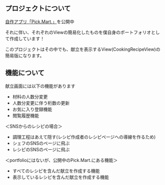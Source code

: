 <div id="top"></div>


## プロジェクトについて
<p><a href="https://apps.apple.com/jp/app/pick-mart/id6474895773">自作アプリ「Pick.Mart.」</a>を公開中</p>
<p>それに伴い、それぞれのViewの簡易化したものを僕自身のポートフォリオとして作成しています！</p>
<p>このプロジェクトはその中でも、献立を表示するView(CookingRecipeView)の簡易版になります。</p>


## 機能について
<p>献立画面には以下の機能があります</p>

- 材料の人数分変更
- 人数分変更に伴う桁数の更新
- お気に入り登録機能
- 閲覧履歴機能
  
<p>＜SNSからのレシピの場合＞</p>

- 調理工程はあえて隠す(レシピ作成者のレシピページへの導線を作るため)
- シェフのSNSのページに飛ぶ
- レシピのSNSのページに飛ぶ

<p>＜portfolioにはないが、公開中のPick.Mart.にある機能＞</p>

- すべてのレシピを含んだ献立を作成する機能
- 表示しているレシピを含んだ献立を作成する機能


